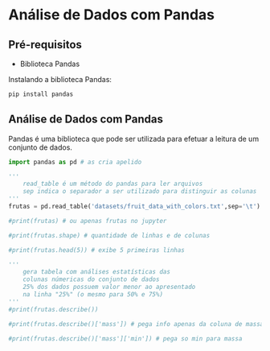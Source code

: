 # Análise de Dados com Pandas

## Pré-requisitos

- Biblioteca Pandas

Instalando a biblioteca Pandas:

~~~bash
pip install pandas
~~~

## Análise de Dados com Pandas

Pandas é uma biblioteca que pode ser utilizada para efetuar a leitura de um conjunto de dados.  

~~~python
import pandas as pd # as cria apelido

'''
    read_table é um método do pandas para ler arquivos
    sep indica o separador a ser utilizado para distinguir as colunas
'''
frutas = pd.read_table('datasets/fruit_data_with_colors.txt',sep='\t') 

#print(frutas) # ou apenas frutas no jupyter

#print(frutas.shape) # quantidade de linhas e de colunas

#print(frutas.head(5)) # exibe 5 primeiras linhas

'''
    gera tabela com análises estatísticas das 
    colunas númericas do conjunto de dados
    25% dos dados possuem valor menor ao apresentado 
    na linha "25%" (o mesmo para 50% e 75%)
'''
#print(frutas.describe()) 

#print(frutas.describe()['mass']) # pega info apenas da coluna de massas

#print(frutas.describe()['mass']['min']) # pega so min para massa
~~~
